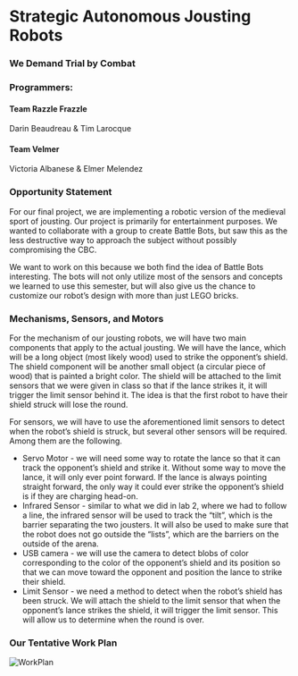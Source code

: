 # Strategic Autonomous Jousting Robots
### We Demand Trial by Combat

### Programmers:

#### Team Razzle Frazzle
Darin Beaudreau &
Tim Larocque

#### Team Velmer
Victoria Albanese & 
Elmer Melendez

### Opportunity Statement
For our final project, we are implementing a robotic version of the medieval
sport of jousting. Our project is primarily for entertainment purposes. We
wanted to collaborate with a group to create Battle Bots, but saw this as the
less destructive way to approach the subject without possibly compromising the
CBC.

We want to work on this because we both find the idea of Battle Bots interesting.
The bots will not only utilize most of the sensors and concepts we learned to
use this semester, but will also give us the chance to customize our robot’s
design with more than just LEGO bricks.

### Mechanisms, Sensors, and Motors
For the mechanism of our jousting robots, we will have two main components that
apply to the actual jousting. We will have the lance, which will be a long object
(most likely wood) used to strike the opponent’s shield. The shield component
will be another small object (a circular piece of wood) that is painted a bright
color. The shield will be attached to the limit sensors that we were given in
class so that if the lance strikes it, it will trigger the limit sensor behind
it. The idea is that the first robot to have their shield struck will lose the
round.

For sensors, we will have to use the aforementioned limit sensors to detect when
the robot’s shield is struck, but several other sensors will be required. Among
them are the following.
- Servo Motor - we will need some way to rotate the lance so that it can track the
opponent’s shield and strike it. Without some way to move the lance, it will only
ever point forward. If the lance is always pointing straight forward, the only way
it could ever strike the opponent’s shield is if they are charging head-on.
- Infrared Sensor - similar to what we did in lab 2, where we had to follow a
line, the infrared sensor will be used to track the “tilt”, which is the barrier
separating the two jousters. It will also be used to make sure that the robot
does not go outside the “lists”, which are the barriers on the outside of the arena.
- USB camera - we will use the camera to detect blobs of color corresponding to
the color of the opponent’s shield and its position so that we can move toward
the opponent and position the lance to strike their shield.
- Limit Sensor - we need a method to detect when the robot’s shield has been struck.
We will attach the shield to the limit sensor that when the opponent’s lance
strikes the shield, it will trigger the limit sensor. This will allow us to
determine when the round is over.

### Our Tentative Work Plan
![WorkPlan](/WorkPlan.png?raw=true "WorkPlan")
